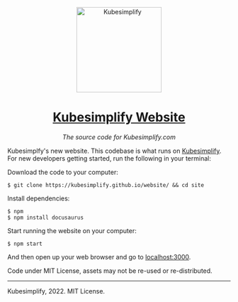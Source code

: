 <p align="center"><img width="192" img src="/static/branding/assets/png/icon/color.png" alt="Kubesimplify">

<h1 align="center"><a href="https://kubesimplify.github.io/website/">Kubesimplify Website </a></h1>
<p align="center"><i>The source code for Kubesimplify.com</i></p>

Kubesimplfy's new website. This codebase is what runs on [Kubesimplify](https://kubesimplify.github.io/website/). For new developers getting started, run the following in your terminal:

Download the code to your computer:

    $ git clone https://kubesimplify.github.io/website/ && cd site

Install dependencies:

    $ npm
    $ npm install docusaurus

Start running the website on your computer:

    $ npm start

And then open up your web browser and go to [localhost:3000](http://localhost:3000).


Code under MIT License, assets may not be re-used or re-distributed.

---

Kubesimplify, 2022. MIT License.

[Docusaurus]: https://docusaurus.io/
[Kubesimplfy theme]: https://github.com/kubesimplify/branding
